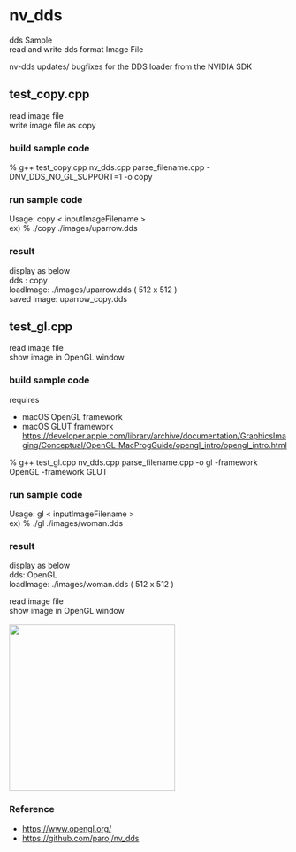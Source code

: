 nv_dds
===============

dds Sample <br/>
read and write dds format Image File <br/>

nv-dds updates/ bugfixes for the DDS loader from the NVIDIA SDK <br/>

## test_copy.cpp
read image file <br/>
write image file as copy <br/>

### build sample code 
% g++ test_copy.cpp nv_dds.cpp parse_filename.cpp -DNV_DDS_NO_GL_SUPPORT=1 -o copy <br/>


### run sample code 
Usage: copy \< inputImageFilename \>  <br/>
ex)
% ./copy ./images/uparrow.dds <br/>

### result 
display as below <br/>
dds : copy  <br/>
loadImage: ./images/uparrow.dds ( 512 x 512 ) <br/>
saved image: uparrow_copy.dds <br/>


## test_gl.cpp
read image file <br/>
show image in OpenGL window <br/>

### build sample code
requires <br/>
- macOS OpenGL framework <br/>
- macOS GLUT framework <br/>
https://developer.apple.com/library/archive/documentation/GraphicsImaging/Conceptual/OpenGL-MacProgGuide/opengl_intro/opengl_intro.html <br/>

 % g++ test_gl.cpp nv_dds.cpp parse_filename.cpp  -o gl  -framework OpenGL  -framework GLUT <br/>

### run sample code 
Usage: gl \< inputImageFilename \>  <br/>
ex)
% ./gl ./images/woman.dds <br/>

### result 
display as below <br/>
dds: OpenGL <br/>
loadImage: ./images/woman.dds ( 512 x 512 ) <br/>


read image file <br/>
show image in OpenGL window <br/>  
<image src="https://raw.githubusercontent.com/ohwada/MAC_cpp_Samples/master/nv_dds/result/screenshot_woman.png" width="300" /><br/>


### Reference <br/>
- https://www.opengl.org/
- https://github.com/paroj/nv_dds

